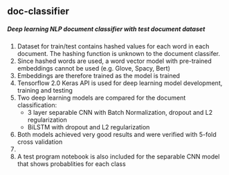 <h2>doc-classifier</h2>
<h5>Deep learning NLP document classifier with test document dataset</h5>
<ol>
<li>Dataset for train/test contains hashed values for each word in each document. The hashing function is unknown to the document classifer.</li>
<li>Since hashed words are used, a word vector model with pre-trained embeddings cannot be used (e.g. Glove, Spacy, Bert)</li>
<li>Embeddings are therefore trained as the model is trained</li>
<li>Tensorflow 2.0 Keras API is used for deep learning model development, training and testing</li>
<li>Two deep learning models are compared for the document classification:
<ul>
<li>3 layer separable CNN with Batch Normalization, dropout and L2 regularization</li>
<li>BiLSTM with dropout and L2 regularization
</ul></li>
<li>Both models achieved very good results and were verified with 5-fold cross validation<li>
<li>A test program notebook is also included for the separable CNN model that shows probablities for each class</li>
</ol>
